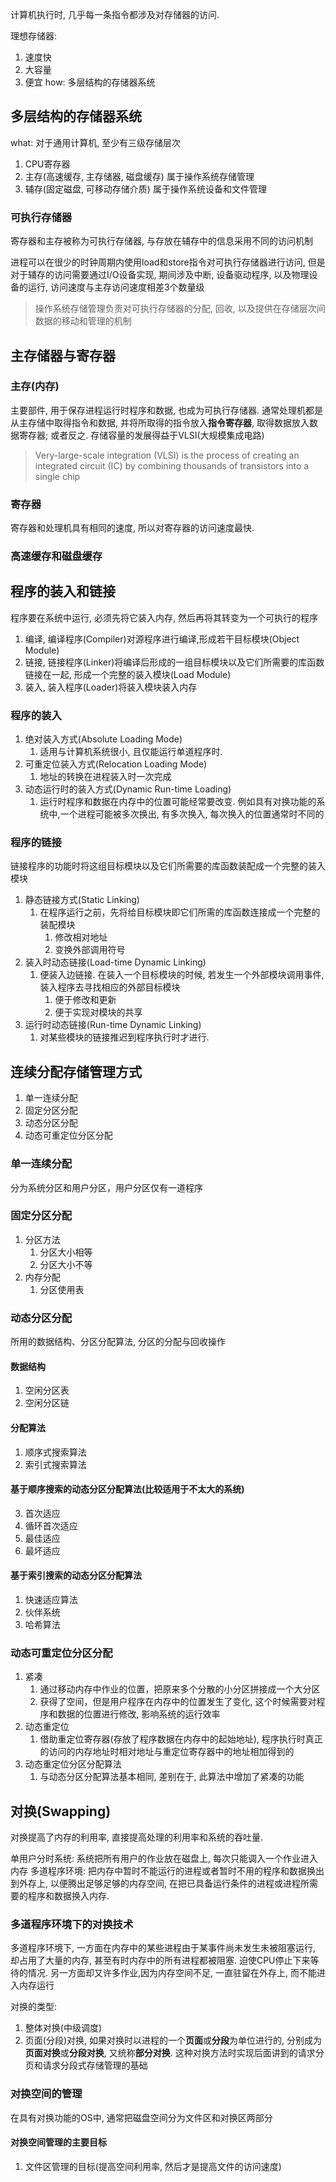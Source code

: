 计算机执行时, 几乎每一条指令都涉及对存储器的访问.

理想存储器:
1. 速度快
2. 大容量
3. 便宜
how: 多层结构的存储器系统

## 多层结构的存储器系统
what:
对于通用计算机, 至少有三级存储层次
1. CPU寄存器
2. 主存(高速缓存, 主存储器, 磁盘缓存) 属于操作系统存储管理
3. 辅存(固定磁盘, 可移动存储介质) 属于操作系统设备和文件管理



### 可执行存储器
寄存器和主存被称为可执行存储器, 与存放在辅存中的信息采用不同的访问机制

进程可以在很少的时钟周期内使用load和store指令对可执行存储器进行访问, 但是对于辅存的访问需要通过I/O设备实现, 期间涉及中断, 设备驱动程序, 以及物理设备的运行, 访问速度与主存访问速度相差3个数量级

> 操作系统存储管理负责对可执行存储器的分配, 回收, 以及提供在存储层次间数据的移动和管理的机制


## 主存储器与寄存器
### 主存(内存)
主要部件, 用于保存进程运行时程序和数据, 也成为可执行存储器. 通常处理机都是从主存储中取得指令和数据, 并将所取得的指令放入**指令寄存器**, 取得数据放入数据寄存器; 或者反之. 
存储容量的发展得益于VLSI(大规模集成电路)
> Very-large-scale integration (VLSI) is the process of creating an integrated circuit (IC) by combining thousands of transistors into a single chip

### 寄存器
寄存器和处理机具有相同的速度, 所以对寄存器的访问速度最快.

### 高速缓存和磁盘缓存

## 程序的装入和链接
程序要在系统中运行, 必须先将它装入内存, 然后再将其转变为一个可执行的程序
1. 编译, 编译程序(Compiler)对源程序进行编译,形成若干目标模块(Object Module)
2. 链接, 链接程序(Linker)将编译后形成的一组目标模块以及它们所需要的库函数链接在一起, 形成一个完整的装入模块(Load Module)
3. 装入, 装入程序(Loader)将装入模块装入内存

### 程序的装入
1. 绝对装入方式(Absolute Loading Mode)
   1. 适用与计算机系统很小, 且仅能运行单道程序时.
2. 可重定位装入方式(Relocation Loading Mode)
   1. 地址的转换在进程装入时一次完成
3. 动态运行时的装入方式(Dynamic Run-time Loading)
   1. 运行时程序和数据在内存中的位置可能经常要改变. 例如具有对换功能的系统中,一个进程可能被多次换出, 有多次换入, 每次换入的位置通常时不同的

### 程序的链接
链接程序的功能时将这组目标模块以及它们所需要的库函数装配成一个完整的装入模块

1. 静态链接方式(Static Linking)
   1. 在程序运行之前，先将给目标模块即它们所需的库函数连接成一个完整的装配模块
      1. 修改相对地址
      2. 变换外部调用符号
2. 装入时动态链接(Load-time Dynamic Linking)
   1. 便装入边链接. 在装入一个目标模块的时候, 若发生一个外部模块调用事件, 装入程序去寻找相应的外部目标模块
      1. 便于修改和更新
      2. 便于实现对模块的共享
3. 运行时动态链接(Run-time Dynamic Linking)
   1. 对某些模块的链接推迟到程序执行时才进行.

## 连续分配存储管理方式
1. 单一连续分配
2. 固定分区分配
3. 动态分区分配
4. 动态可重定位分区分配

### 单一连续分配
分为系统分区和用户分区，用户分区仅有一道程序

### 固定分区分配
1. 分区方法
   1. 分区大小相等
   2. 分区大小不等
2. 内存分配
   1. 分区使用表

### 动态分区分配
所用的数据结构、分区分配算法, 分区的分配与回收操作

#### 数据结构
1. 空闲分区表
2. 空闲分区链

#### 分配算法
1. 顺序式搜索算法
2. 索引式搜索算法

#### 基于顺序搜索的动态分区分配算法(比较适用于不太大的系统)
3. 首次适应
4. 循环首次适应
5. 最佳适应
6. 最坏适应


#### 基于索引搜索的动态分区分配算法
1. 快速适应算法
2. 伙伴系统
3. 哈希算法


### 动态可重定位分区分配
1. 紧凑
   1. 通过移动内存中作业的位置，把原来多个分散的小分区拼接成一个大分区
   2. 获得了空间，但是用户程序在内存中的位置发生了变化, 这个时候需要对程序和数据的位置进行修改, 影响系统的运行效率
2. 动态重定位
   1. 借助重定位寄存器(存放了程序数据在内存中的起始地址), 程序执行时真正的访问的内存地址时相对地址与重定位寄存器中的地址相加得到的
3. 动态重定位分区分配算法
   1. 与动态分区分配算法基本相同, 差别在于, 此算法中增加了紧凑的功能

## 对换(Swapping)
对换提高了内存的利用率, 直接提高处理的利用率和系统的吞吐量.


单用户分时系统: 系统把所有用户的作业放在磁盘上, 每次只能调入一个作业进入内存
多道程序环境: 把内存中暂时不能运行的进程或者暂时不用的程序和数据换出到外存上, 以便腾出足够足够的内存空间, 在把已具备运行条件的进程或进程所需要的程序和数据换入内存. 
### 多道程序环境下的对换技术
多道程序环境下, 一方面在内存中的某些进程由于某事件尚未发生未被阻塞运行, 却占用了大量的内存, 甚至有时内存中的所有进程都被阻塞. 迫使CPU停止下来等待的情况. 另一方面却又许多作业,因为内存空间不足, 一直驻留在外存上, 而不能进入内存运行

对换的类型: 
1. 整体对换(中级调度)
2. 页面(分段)对换, 如果对换时以进程的一个**页面**或**分段**为单位进行的, 分别成为**页面对换**或**分段对换**, 又统称**部分对换**. 这种对换方法时实现后面讲到的请求分页和请求分段式存储管理的基础

### 对换空间的管理
在具有对换功能的OS中, 通常把磁盘空间分为文件区和对换区两部分

#### 对换空间管理的主要目标
1. 文件区管理的目标(提高空间利用率, 然后才是提高文件的访问速度)
 